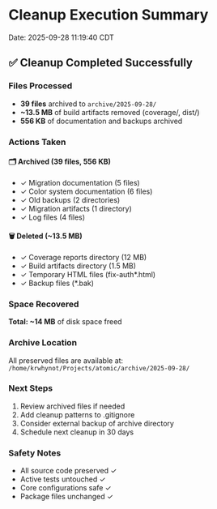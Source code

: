 # Cleanup Execution Summary
Date: 2025-09-28 11:19:40 CDT

## ✅ Cleanup Completed Successfully

### Files Processed
- **39 files** archived to `archive/2025-09-28/`
- **~13.5 MB** of build artifacts removed (coverage/, dist/)
- **556 KB** of documentation and backups archived

### Actions Taken

#### 🗂️ Archived (39 files, 556 KB)
- ✓ Migration documentation (5 files)
- ✓ Color system documentation (6 files)
- ✓ Old backups (2 directories)
- ✓ Migration artifacts (1 directory)
- ✓ Log files (4 files)

#### 🗑️ Deleted (~13.5 MB)
- ✓ Coverage reports directory (12 MB)
- ✓ Build artifacts directory (1.5 MB)
- ✓ Temporary HTML files (fix-auth*.html)
- ✓ Backup files (*.bak)

### Space Recovered
**Total: ~14 MB** of disk space freed

### Archive Location
All preserved files are available at:
`/home/krwhynot/Projects/atomic/archive/2025-09-28/`

### Next Steps
1. Review archived files if needed
2. Add cleanup patterns to .gitignore
3. Consider external backup of archive directory
4. Schedule next cleanup in 30 days

### Safety Notes
- All source code preserved ✓
- Active tests untouched ✓
- Core configurations safe ✓
- Package files unchanged ✓